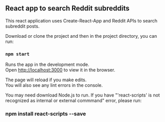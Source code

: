 ## React app to search Reddit subreddits

This react application uses Create-React-App and Reddit APIs to search subreddit posts. 


Download or clone the project and then in the project directory, you can run:

### `npm start`

Runs the app in the development mode.<br>
Open [http://localhost:3000](http://localhost:3000) to view it in the browser.

The page will reload if you make edits.<br>
You will also see any lint errors in the console.

You may need download Node.js to run. If you have "'react-scripts' is not recognized as internal or external commmand" error, please run:

### npm install react-scripts --save

